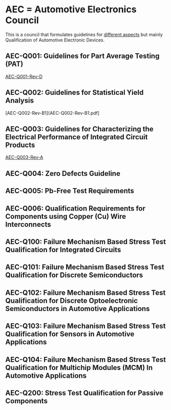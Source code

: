 # AEC = Automotive Electronics Council

This is a council that formulates guidelines for [different aspects](http://www.aecouncil.com/AECDocuments.html) but mainly Qualification of Automotive Electronic Devices.

## AEC-Q001: Guidelines for Part Average Testing (PAT)
[AEC-Q001-Rev-D](AEC-Q001-Rev-D.pdf)

## AEC-Q002: Guidelines for Statistical Yield Analysis
[AEC-Q002-Rev-B1](AEC-Q002-Rev-B1.pdf]

## AEC-Q003: Guidelines for Characterizing the Electrical Performance of Integrated Circuit Products
[AEC-Q003-Rev-A](AEC-Q003-Rev-A.pdf)

## AEC-Q004: Zero Defects Guideline

## AEC-Q005: Pb-Free Test Requirements

## AEC-Q006: Qualification Requirements for Components using Copper (Cu) Wire Interconnects

## AEC-Q100: Failure Mechanism Based Stress Test Qualification for **Integrated Circuits**

## AEC-Q101: Failure Mechanism Based Stress Test Qualification for **Discrete** Semiconductors

## AEC-Q102: Failure Mechanism Based Stress Test Qualification for **Discrete Optoelectronic** Semiconductors in Automotive Applications

## AEC-Q103: Failure Mechanism Based Stress Test Qualification for **Sensors** in Automotive Applications

## AEC-Q104: Failure Mechanism Based Stress Test Qualification for **Multichip Modules (MCM)** In Automotive Applications

## AEC-Q200: Stress Test Qualification for **Passive Components** 

